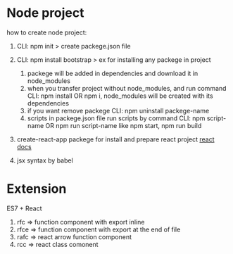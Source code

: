 # Node project

how to create node project:
1. CLI: npm init > create packege.json file
2. CLI: npm install bootstrap > ex for installing any packege in project
    1. packege will be added in dependencies and download it in node_modules
    2. when you transfer project without node_modules, and run command CLI: npm install OR npm i, node_modules will be created with its dependencies
    3. if you want remove packege CLI: npm uninstall packege-name
    4. scripts in packege.json file run scripts by command CLI: npm script-name OR npm run script-name like npm start, npm run build

3. create-react-app packege for install and prepare react project [react docs](https://create-react-app.dev/docs/getting-started)
4. jsx syntax by babel

# Extension

ES7 + React

1. rfc => function component with export inline
2. rfce => function component with export at the end of file
3. rafc => react arrow function component
4. rcc => react class comonent
